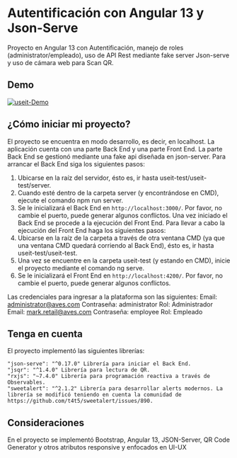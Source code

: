 # Autentificación con Angular 13 y Json-Serve

Proyecto en Angular 13 con Autentificación, manejo de roles (administrator/empleado), uso de API Rest mediante fake server Json-serve y uso de cámara web para Scan QR.

## Demo

<a href="https://ibb.co/5TJV55b"><img src="https://i.ibb.co/mJP7HHf/useit-Demo.gif" alt="useit-Demo" border="0"></a>

## ¿Cómo iniciar mi proyecto?

El proyecto se encuentra en modo desarrollo, es decir, en localhost. 
La aplicación cuenta con una parte Back End y una parte Front End. La parte Back End se gestionó mediante una fake api diseñada en json-server. Para arrancar el Back End siga los siguientes pasos:
1. Ubicarse en la raíz del servidor, ésto es, ir hasta useit-test/useit-test/server.
2. Cuando esté dentro de la carpeta server (y encontrándose en CMD), ejecute el comando npm run server.
3. Se le inicializará el Back End en `http://localhost:3000/`. Por favor, no cambie el puerto, puede generar algunos conflictos.
Una vez iniciado el Back End se procede a la ejecución del Front End. Para llevar a cabo la ejecución del Front End haga los siguientes pasos:
1. Ubicarse en la raíz de la carpeta a través de otra ventana CMD (ya que una ventana CMD quedará corriendo al Back End), ésto es, ir hasta useit-test/useit-test.
2. Una vez se encuentre en la carpeta useit-test (y estando en CMD), inicie el proyecto mediante el comando ng serve.
3. Se le inicializará el Front End en `http://localhost:4200/`. Por favor, no cambie el puerto, puede generar algunos conflictos.

Las credenciales para ingresar a la plataforma son las siguientes:
Email: administrator@aves.com Contraseña: administrator Rol: Administrador
Email: mark.retail@aves.com Contraseña: employee Rol: Empleado


## Tenga en cuenta

El proyecto implementó las siguientes librerías:

    "json-serve": "^0.17.0" Librería para iniciar el Back End.
    "jsqr": "^1.4.0" Librería para lectura de QR.
    "rxjs": "~7.4.0" Librería para programación reactiva a través de Observables.
    "sweetalert": "^2.1.2" Librería para desarrollar alerts modernos. La librería se modificó teniendo en cuenta la comunidad de https://github.com/t4t5/sweetalert/issues/890.

## Consideraciones

En el proyecto se implementó Bootstrap, Angular 13, JSON-Server, QR Code Generator y otros atributos responsive y enfocados en UI-UX  

